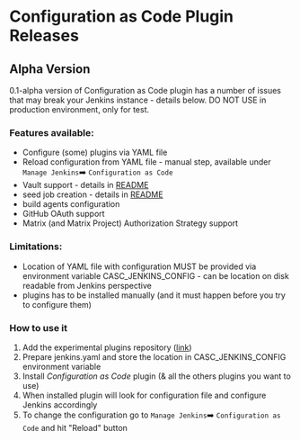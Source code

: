 # Configuration as Code Plugin Releases

## Alpha Version

0.1-alpha version of Configuration as Code plugin has a number of issues that may break your Jenkins instance - details below. DO NOT USE in production environment, only for test.

### Features available:

- Configure (some) plugins via YAML file
- Reload configuration from YAML file - manual step, available under `Manage Jenkins`:arrow_right: `Configuration as Code`
- Vault support - details in [README](../README.md)
- seed job creation - details in [README](../README.md)
- build agents configuration
- GitHub OAuth support
- Matrix (and Matrix Project) Authorization Strategy support

### Limitations:

- Location of YAML file with configuration MUST be provided via environment variable CASC_JENKINS_CONFIG - can be location on disk readable from Jenkins perspective
- plugins has to be installed manually (and it must happen before you try to configure them)

### How to use it

1. Add the experimental plugins repository ([link](http://updates.jenkins.io/experimental/update-center.json))
2. Prepare jenkins.yaml and store the location in CASC_JENKINS_CONFIG environment variable
3. Install *Configuration as Code* plugin (& all the others plugins you want to use)
4. When installed plugin will look for configuration file and configure Jenkins accordingly
5. To change the configuration go to `Manage Jenkins`:arrow_right: `Configuration as Code` and hit "Reload" button
